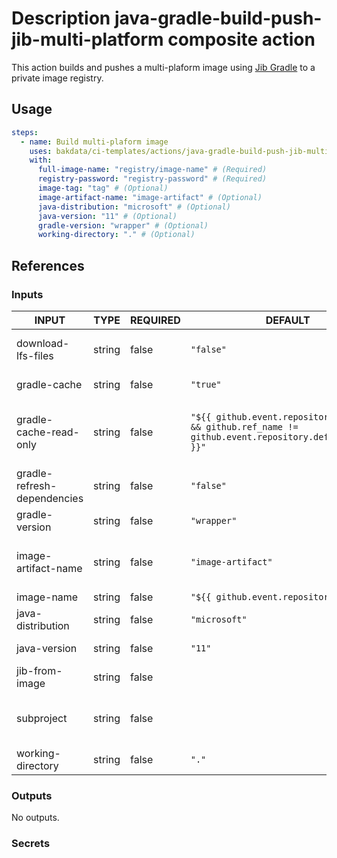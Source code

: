 # Description java-gradle-build-push-jib-multi-platform composite action

This action builds and pushes a multi-plaform image using [Jib Gradle](https://github.com/GoogleContainerTools/jib/tree/master/jib-gradle-plugin) to a private image registry.

## Usage

```yaml
steps:
  - name: Build multi-plaform image
    uses: bakdata/ci-templates/actions/java-gradle-build-push-jib-multi-platform@main
    with:
      full-image-name: "registry/image-name" # (Required)
      registry-password: "registry-password" # (Required)
      image-tag: "tag" # (Optional)
      image-artifact-name: "image-artifact" # (Optional)
      java-distribution: "microsoft" # (Optional)
      java-version: "11" # (Optional)
      gradle-version: "wrapper" # (Optional)
      working-directory: "." # (Optional)
```

## References

### Inputs

<!-- AUTO-DOC-INPUT:START - Do not remove or modify this section -->

| INPUT                       | TYPE   | REQUIRED | DEFAULT                                                                                                 | DESCRIPTION                                                                                                                                                         |
| --------------------------- | ------ | -------- | ------------------------------------------------------------------------------------------------------- | ------------------------------------------------------------------------------------------------------------------------------------------------------------------- |
| download-lfs-files          | string | false    | `"false"`                                                                                               | Whether the Git checkout action should resolve LFS files or not. (Default is false)                                                                                 |
| gradle-cache                | string | false    | `"true"`                                                                                                | Whether Gradle caching is enabled or not. (Default is true)                                                                                                         |
| gradle-cache-read-only      | string | false    | `"${{ github.event.repository != null && github.ref_name != github.event.repository.default_branch }}"` | Whether Gradle caching should be read-only. By default this value is 'false' for workflows on the GitHub default branch and 'true' for workflows on other branches. |
| gradle-refresh-dependencies | string | false    | `"false"`                                                                                               | Whether Gradle should refresh dependencies. (Default is false)                                                                                                      |
| gradle-version              | string | false    | `"wrapper"`                                                                                             | Gradle version to be installed. (Default is wrapper)                                                                                                                |
| image-artifact-name         | string | false    | `"image-artifact"`                                                                                      | Artifact name to upload tarball image, see https://github.com/actions/upload-artifact                                                                               |
| image-name                  | string | false    | `"${{ github.event.repository.name }}"`                                                                 | Name of Docker image.                                                                                                                                               |
| java-distribution           | string | false    | `"microsoft"`                                                                                           | Java distribution to be installed. (Default is microsoft)                                                                                                           |
| java-version                | string | false    | `"11"`                                                                                                  | Java version to be installed. (Default is 11)                                                                                                                       |
| jib-from-image              | string | false    |                                                                                                         | The Jib base image to use                                                                                                                                           |
| subproject                  | string | false    |                                                                                                         | The Gradle subproject for which the tarball image should be built (If not specified, a tarball image for the root project will be built)                            |
| working-directory           | string | false    | `"."`                                                                                                   | Working directory of your Gradle artifacts. (Default is .)                                                                                                          |

<!-- AUTO-DOC-INPUT:END -->

### Outputs

<!-- AUTO-DOC-OUTPUT:START - Do not remove or modify this section -->

No outputs.

<!-- AUTO-DOC-OUTPUT:END -->

### Secrets
